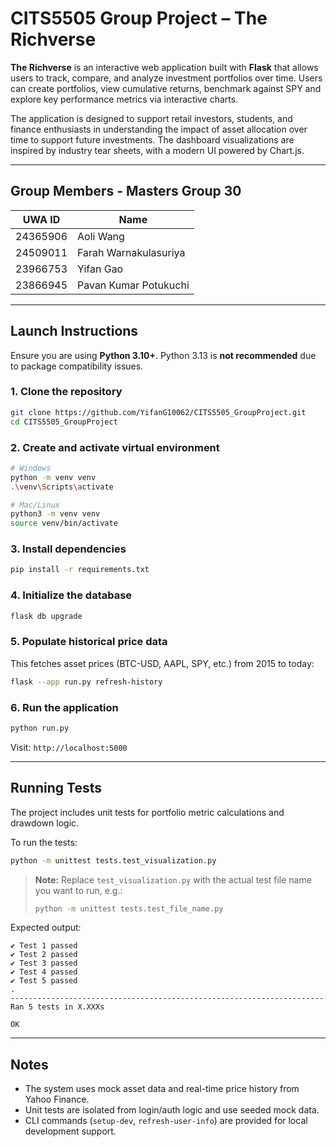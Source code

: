 # CITS5505 Group Project – The Richverse

**The Richverse** is an interactive web application built with **Flask** that allows users to track, compare, and analyze investment portfolios over time. Users can create portfolios, view cumulative returns, benchmark against SPY and explore key performance metrics via interactive charts.

The application is designed to support retail investors, students, and finance enthusiasts in understanding the impact of asset allocation over time to support future investments. The dashboard visualizations are inspired by industry tear sheets, with a modern UI powered by Chart.js.

---

## Group Members - Masters Group 30

| UWA ID     | Name                      |
|------------|---------------------------|
| 24365906   | Aoli Wang                 |
| 24509011   | Farah Warnakulasuriya     |
| 23966753   | Yifan Gao                 |
| 23866945   | Pavan Kumar Potukuchi     |

---

## Launch Instructions

Ensure you are using **Python 3.10+**. Python 3.13 is **not recommended** due to package compatibility issues.

### 1. Clone the repository
```bash
git clone https://github.com/YifanG10062/CITS5505_GroupProject.git
cd CITS5505_GroupProject
```

### 2. Create and activate virtual environment
```bash
# Windows
python -m venv venv
.\venv\Scripts\activate

# Mac/Linux
python3 -m venv venv
source venv/bin/activate
```

### 3. Install dependencies
```bash
pip install -r requirements.txt
```

### 4. Initialize the database
```bash
flask db upgrade
```

### 5. Populate historical price data
This fetches asset prices (BTC-USD, AAPL, SPY, etc.) from 2015 to today:
```bash
flask --app run.py refresh-history
```

### 6. Run the application
```bash
python run.py
```

Visit: `http://localhost:5000`

---

## Running Tests

The project includes unit tests for portfolio metric calculations and drawdown logic.

To run the tests:
```bash
python -m unittest tests.test_visualization.py
```

> **Note:** Replace `test_visualization.py` with the actual test file name you want to run, e.g.:
> ```bash
> python -m unittest tests.test_file_name.py
> ```

Expected output:
```
✔ Test 1 passed
✔ Test 2 passed
✔ Test 3 passed
✔ Test 4 passed
✔ Test 5 passed
.
----------------------------------------------------------------------
Ran 5 tests in X.XXXs

OK
```

---

## Notes

- The system uses mock asset data and real-time price history from Yahoo Finance.
- Unit tests are isolated from login/auth logic and use seeded mock data.
- CLI commands (`setup-dev`, `refresh-user-info`) are provided for local development support.
